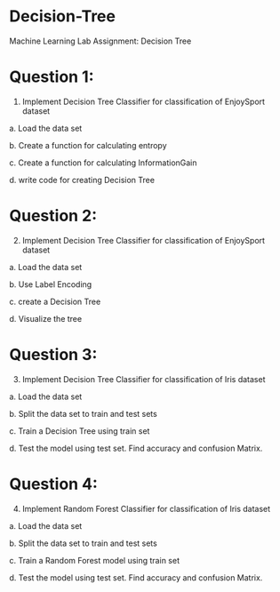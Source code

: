 # Decision-Tree
Machine Learning Lab Assignment: Decision Tree

# Question 1:
1. Implement Decision Tree Classifier for classification of EnjoySport dataset
   
  a. Load the data set

  b. Create a function for calculating entropy
  
  c. Create a function for calculating InformationGain
  
  d. write code for creating Decision Tree

# Question 2:
2. Implement Decision Tree Classifier for classification of EnjoySport dataset
   
  a. Load the data set
  
  b. Use Label Encoding
  
  c. create a Decision Tree
  
  d. Visualize the tree

  # Question 3:
3. Implement Decision Tree Classifier for classification of Iris dataset
   
  a. Load the data set
  
  b. Split the data set to train and test sets
  
  c. Train a Decision Tree using train set
  
  d. Test the model using test set. Find accuracy and confusion Matrix.

# Question 4:
4. Implement Random Forest Classifier for classification of Iris dataset
   
  a. Load the data set
  
  b. Split the data set to train and test sets
  
  c. Train a Random Forest model using train set
  
  d. Test the model using test set. Find accuracy and confusion Matrix.
